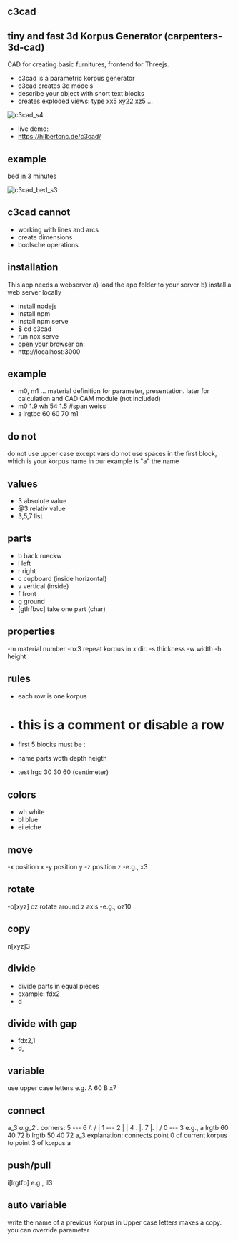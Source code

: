 c3cad 
---
tiny and fast 3d Korpus Generator
(carpenters-3d-cad)
---
CAD for creating basic furnitures, frontend for Threejs.
- c3cad is a parametric korpus generator
- c3cad creates 3d models
- describe your object with short text blocks
- creates exploded views: type xx5 xy22 xz5 ...
  
![c3cad_s4](https://github.com/user-attachments/assets/d39c79fe-bdb2-43f2-910c-f34182f26697)

- live demo:
- https://hilbertcnc.de/c3cad/
  
example
---
bed in 3 minutes

![c3cad_bed_s3](https://github.com/user-attachments/assets/6530be92-2860-406e-bb28-b84e66130990)

c3cad cannot
-------------
- working with lines and arcs
- create dimensions
- boolsche operations

installation
---
This app needs a webserver
a) load the app folder to your server
b) install a web server locally
- install nodejs
- install npm
- install npm serve
- $ cd c3cad
- run npx serve
- open your browser on: 
- http://localhost:3000

example
---
- m0, m1 ... material definition for parameter, presentation.
 later for calculation and CAD CAM module (not included)
- m0 1.9 wh 54 1.5 #span weiss
- a lrgtbc  60 60 70 m1

do not
---
do not use upper case except vars
do not use spaces in the first block, which is your korpus name
in our example is "a" the name

values
---
- 3 absolute value
- @3 relativ value
- 3,5,7 list

parts
---
- b back rueckw
- l left
- r right
- c cupboard (inside horizontal)
- v vertical (inside)
- f front
- g ground
- [gtlrfbvc] take one part (char)

properties
---
-m material number
-nx3 repeat korpus in x dir.
-s thickness
-w width
-h height 

rules
---
- each row is one korpus
- # this is a comment or disable a row

- first 5 blocks must be :
- name parts wdth depth heigth
- test lrgc 30 30 60 (centimeter)

colors
---
- wh white
- bl blue
- ei eiche
  
move
---
-x position x
-y position y
-z position z
-e.g., x3

rotate
---
-o[xyz] oz rotate around z axis
-e.g., oz10

copy
---
n[xyz]3

divide
---
- divide parts in equal pieces
- example: fdx2
- <part>d<direction><number>

divide with gap
---
- fdx2,1
- <part>d<direction><number>,<gap>


variable
---
use upper case letters
e.g.
A 60
B x7

connect
---
a_3
<name>_<corner>
a.g_2
<name>.<part>_<corner>
corners:
      5 --- 6
    /.    / |
  1 --- 2  |
  | 4 . |. 7
  |.    | /
  0 --- 3 
e.g.,
a lrgtb 60 40 72
b lrgtb 50 40 72 a_3
explanation: connects point 0
of current korpus to point 3 of
korpus a

push/pull
---
<part>i[lrgtfb]<value>
e.g., il3



auto variable
---
write the name of a previous Korpus
in Upper case letters makes a copy.
you can override parameter
